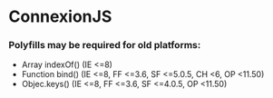 # ConnexionJS

### Polyfills may be required for old platforms:
- Array indexOf() (IE <=8)
- Function bind() (IE <=8, FF <=3.6, SF <=5.0.5, CH <6, OP <11.50)
- Objec.keys() (IE <=8, FF <=3.6, SF <=4.0.5, OP <11.50)